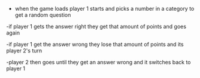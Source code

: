 - when the game loads player 1 starts and picks a number in a category to get a random question

-if player 1 gets the answer right they get that amount of points and goes again

-if player 1 get the answer wrong they lose that amount of points and its player 2's turn

-player 2 then goes until they get an answer wrong and it switches back to player 1
